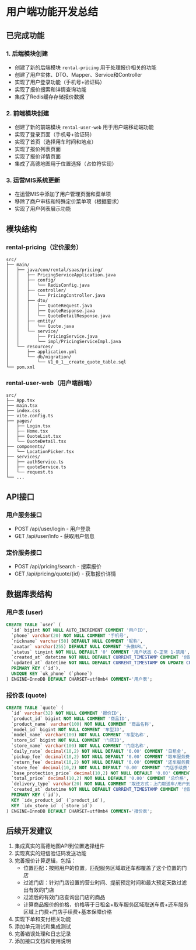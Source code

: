 # 用户端功能开发总结

## 已完成功能

### 1. 后端模块创建
- 创建了新的后端模块 `rental-pricing` 用于处理报价相关的功能
- 创建了用户实体、DTO、Mapper、Service和Controller
- 实现了用户登录功能（手机号+验证码）
- 实现了报价搜索和详情查询功能
- 集成了Redis缓存存储报价数据

### 2. 前端模块创建
- 创建了新的前端模块 `rental-user-web` 用于用户端移动端功能
- 实现了登录页面（手机号+验证码）
- 实现了首页（选择用车时间和地点）
- 实现了报价列表页面
- 实现了报价详情页面
- 集成了高德地图用于位置选择（占位符实现）

### 3. 运营MIS系统更新
- 在运营MIS中添加了用户管理页面和菜单项
- 移除了商户审核和特殊定价菜单项（根据要求）
- 实现了用户列表展示功能

## 模块结构

### rental-pricing（定价服务）
```
src/
├── main/
│   ├── java/com/rental/saas/pricing/
│   │   ├── PricingServiceApplication.java
│   │   ├── config/
│   │   │   └── RedisConfig.java
│   │   ├── controller/
│   │   │   └── PricingController.java
│   │   ├── dto/
│   │   │   ├── QuoteRequest.java
│   │   │   ├── QuoteResponse.java
│   │   │   └── QuoteDetailResponse.java
│   │   ├── entity/
│   │   │   └── Quote.java
│   │   └── service/
│   │       ├── PricingService.java
│   │       └── impl/PricingServiceImpl.java
│   └── resources/
│       ├── application.yml
│       └── db/migration/
│           └── V1_0_1__create_quote_table.sql
└── pom.xml
```

### rental-user-web（用户端前端）
```
src/
├── App.tsx
├── main.tsx
├── index.css
├── vite.config.ts
├── pages/
│   ├── Login.tsx
│   ├── Home.tsx
│   ├── QuoteList.tsx
│   └── QuoteDetail.tsx
├── components/
│   └── LocationPicker.tsx
├── services/
│   ├── authService.ts
│   ├── quoteService.ts
│   └── request.ts
└── ...
```

## API接口

### 用户服务接口
- POST /api/user/login - 用户登录
- GET /api/user/info - 获取用户信息

### 定价服务接口
- POST /api/pricing/search - 搜索报价
- GET /api/pricing/quote/{id} - 获取报价详情

## 数据库表结构

### 用户表 (user)
```sql
CREATE TABLE `user` (
  `id` bigint NOT NULL AUTO_INCREMENT COMMENT '用户ID',
  `phone` varchar(20) NOT NULL COMMENT '手机号',
  `nickname` varchar(50) DEFAULT NULL COMMENT '昵称',
  `avatar` varchar(255) DEFAULT NULL COMMENT '头像URL',
  `status` tinyint NOT NULL DEFAULT '0' COMMENT '用户状态 0-正常 1-禁用',
  `created_at` datetime NOT NULL DEFAULT CURRENT_TIMESTAMP COMMENT '创建时间',
  `updated_at` datetime NOT NULL DEFAULT CURRENT_TIMESTAMP ON UPDATE CURRENT_TIMESTAMP COMMENT '更新时间',
  PRIMARY KEY (`id`),
  UNIQUE KEY `uk_phone` (`phone`)
) ENGINE=InnoDB DEFAULT CHARSET=utf8mb4 COMMENT='用户表';
```

### 报价表 (quote)
```sql
CREATE TABLE `quote` (
  `id` varchar(32) NOT NULL COMMENT '报价ID',
  `product_id` bigint NOT NULL COMMENT '商品ID',
  `product_name` varchar(100) NOT NULL COMMENT '商品名称',
  `model_id` bigint NOT NULL COMMENT '车型ID',
  `model_name` varchar(100) NOT NULL COMMENT '车型名称',
  `store_id` bigint NOT NULL COMMENT '门店ID',
  `store_name` varchar(100) NOT NULL COMMENT '门店名称',
  `daily_rate` decimal(10,2) NOT NULL DEFAULT '0.00' COMMENT '日租金',
  `pickup_fee` decimal(10,2) NOT NULL DEFAULT '0.00' COMMENT '取车服务费',
  `return_fee` decimal(10,2) NOT NULL DEFAULT '0.00' COMMENT '还车服务费',
  `store_fee` decimal(10,2) NOT NULL DEFAULT '0.00' COMMENT '门店手续费',
  `base_protection_price` decimal(10,2) NOT NULL DEFAULT '0.00' COMMENT '基本保障价格',
  `total_price` decimal(10,2) NOT NULL DEFAULT '0.00' COMMENT '总价格',
  `delivery_type` varchar(20) NOT NULL COMMENT '取还方式：上门取送车/用户到店自取',
  `created_at` datetime NOT NULL DEFAULT CURRENT_TIMESTAMP COMMENT '创建时间',
  PRIMARY KEY (`id`),
  KEY `idx_product_id` (`product_id`),
  KEY `idx_store_id` (`store_id`)
) ENGINE=InnoDB DEFAULT CHARSET=utf8mb4 COMMENT='报价表';
```

## 后续开发建议

1. 集成真实的高德地图API到位置选择组件
2. 实现真实的短信验证码发送功能
3. 完善报价计算逻辑，包括：
   - 位置匹配：按照用户的位置，匹配服务区域取还车都覆盖了这个位置的门店
   - 过滤门店：针对门店设置的营业时间、提前预定时间和最大预定天数过滤出有效的门店
   - 过滤后的有效门店查询出门店的商品
   - 计算商品报价的价格，价格等于日租金+取车服务区域取送车费+还车服务区域上门费+门店手续费+基本保障价格
4. 实现下单和支付相关功能
5. 添加单元测试和集成测试
6. 完善错误处理和日志记录
7. 添加接口文档和使用说明